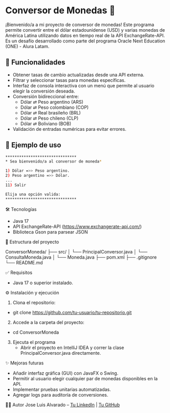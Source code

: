 # Conversor de Monedas 💱

¡Bienvenido/a a mi proyecto de conversor de monedas! Este programa permite convertir entre el dólar estadounidense (USD) y varias monedas de América Latina utilizando datos en tiempo real de la API ExchangeRate-API. Es un desafío desarrollado como parte del programa Oracle Next Education (ONE) - Alura Latam.

## 🚀 Funcionalidades

- Obtener tasas de cambio actualizadas desde una API externa.
- Filtrar y seleccionar tasas para monedas específicas.
- Interfaz de consola interactiva con un menú que permite al usuario elegir la conversión deseada.
- Conversión bidireccional entre:
  - Dólar ⇄ Peso argentino (ARS)
  - Dólar ⇄ Peso colombiano (COP)
  - Dólar ⇄ Real brasileño (BRL)
  - Dólar ⇄ Peso chileno (CLP)
  - Dólar ⇄ Boliviano (BOB)
- Validación de entradas numéricas para evitar errores.

## 📸 Ejemplo de uso

```bash
*******************************
* Sea bienvenido/a al conversor de moneda*

1) Dólar =>> Peso argentino.
2) Peso argentino =>> Dólar.
...
11) Salir

Elija una opción valida:
*******************************
```

🛠 Tecnologías
- Java 17
- API ExchangeRate-API (https://www.exchangerate-api.com/)
- Biblioteca Gson para parsear JSON

📂 Estructura del proyecto

ConversorMoneda/
├── src/
│   └── PrincipalConversor.java
│   └── ConsultaMoneda.java
│   └── Moneda.java
├── pom.xml
├── .gitignore
└── README.md

✅ Requisitos
- Java 17 o superior instalado.

⚙️ Instalación y ejecución
1. Clona el repositorio:
  - git clone https://github.com/tu-usuario/tu-repositorio.git

2. Accede a la carpeta del proyecto:
  - cd ConversorMoneda

3. Ejecuta el programa
   -  Abrir el proyecto en IntelliJ IDEA y correr la clase PrincipalConversor.java directamente.


✨ Mejoras futuras

 * Añadir interfaz gráfica (GUI) con JavaFX o Swing.
 * Permitir al usuario elegir cualquier par de monedas disponibles en la API.
 * Implementar pruebas unitarias automatizadas.
 * Agregar logs para auditoría de conversiones.

👨‍💻 Autor
Jose Luis Alvarado – [Tu LinkedIn](https://www.linkedin.com/in/jose-alvarado-72620220b/) | [Tu GitHub  ](https://github.com/jose-luis-dev) 

  



